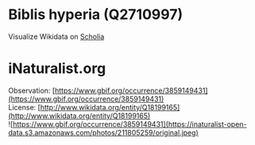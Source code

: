 
Biblis hyperia (Q2710997)
=========================
  
Visualize Wikidata on [Scholia](https://scholia.toolforge.org/taxon/Q2710997)
# iNaturalist.org
  
Observation: [https://www.gbif.org/occurrence/3859149431](https://www.gbif.org/occurrence/3859149431)  
License: [http://www.wikidata.org/entity/Q18199165](http://www.wikidata.org/entity/Q18199165)  
![https://www.gbif.org/occurrence/3859149431](https://inaturalist-open-data.s3.amazonaws.com/photos/211805259/original.jpeg)